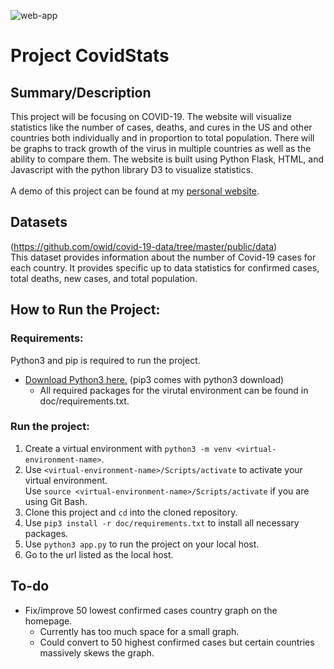 ![web-app](https://github.com/b-chen00/CovidStats/actions/workflows/build.yaml/badge.svg)

# Project CovidStats

## Summary/Description
This project will be focusing on COVID-19. The website will visualize statistics like the number of cases, deaths, and cures in the US and other countries both individually and in proportion to total population. There will be graphs to track growth of the virus in multiple countries as well as the ability to compare them. The website is built using Python Flask, HTML, and Javascript with the python library D3 to visualize statistics.
<br><br>
A demo of this project can be found at my [personal website](https://b-chen00.github.io/).

## Datasets
(https://github.com/owid/covid-19-data/tree/master/public/data)  
This dataset provides information about the number of Covid-19 cases for each country. It provides specific up to data
statistics for confirmed cases, total deaths, new cases, and total population.

## How to Run the Project:  
### Requirements:
Python3 and pip is required to run the project.  
- [Download Python3 here.](https://www.python.org/downloads/) (pip3 comes with python3 download)  
  - All required packages for the virutal environment can be found in doc/requirements.txt.

### Run the project:
1. Create a virtual environment with `python3 -m venv <virtual-environment-name>`.
2. Use `<virtual-environment-name>/Scripts/activate` to activate your virtual environment. <br> Use `source <virtual-environment-name>/Scripts/activate` if you are using Git Bash.
3. Clone this project and `cd` into the cloned repository.
4. Use `pip3 install -r doc/requirements.txt` to install all necessary packages.
5. Use `python3 app.py` to run the project on your local host.
6. Go to the url listed as the local host.  

## To-do
- Fix/improve 50 lowest confirmed cases country graph on the homepage.
  - Currently has too much space for a small graph.
  - Could convert to 50 highest confirmed cases but certain countries massively skews the graph.
